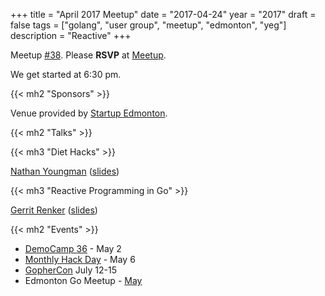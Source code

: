 +++
title = "April 2017 Meetup"
date = "2017-04-24"
year = "2017"
draft = false
tags = ["golang", "user group", "meetup", "edmonton", "yeg"]
description = "Reactive"
+++

Meetup [#38](https://github.com/edmontongo/presentations/issues/61). Please **RSVP** at [Meetup](https://www.meetup.com/startupedmonton/events/238753916/).

We get started at 6:30 pm.

{{< mh2 "Sponsors" >}}

Venue provided by [Startup Edmonton](https://www.startupedmonton.com/).

{{< mh2 "Talks" >}}

{{< mh3 "Diet Hacks" >}}

[Nathan Youngman](https://github.com/nathany) ([slides](https://speakerdeck.com/nathany/diet-hacks))

{{< mh3 "Reactive Programming in Go" >}}

[Gerrit Renker](https://github.com/grrtrr) ([slides](https://talks.godoc.org/github.com/edmontongo/presentations/2017-04/Reactive-Go/reactive_go.slide))

{{< mh2 "Events" >}}

- [DemoCamp 36](https://www.startupedmonton.com/democamp/) - May 2
- [Monthly Hack Day](https://www.meetup.com/startupedmonton/events/239229606/) - May 6
- [GopherCon](https://gophercon.com/) July 12-15
- Edmonton Go Meetup - [May](/meetup/2017-05/)
